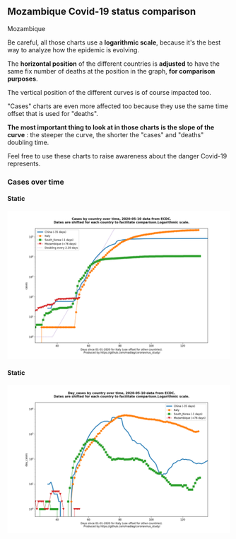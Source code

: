 ## Mozambique Covid-19 status comparison 

Mozambique



Be careful, all those charts use a **logarithmic scale**, because it's the best way to analyze how the epidemic is evolving.
 
The **horizontal position** of the different countries is **adjusted** to have the same fix number of deaths at the position in the graph, **for comparison purposes**.

The vertical position of the different curves is of course impacted too.

"Cases" charts are even more affected too because they use the same time offset that is used for "deaths".

**The most important thing to look at in those charts is the slope of the curve** : the steeper the curve, the shorter the "cases" and "deaths" doubling time.

Feel free to use these charts to raise awareness about the danger Covid-19 represents. 


 
### Cases over time
 
#### Static
![Mozambique covid-19 cases static chart](https://raw.githubusercontent.com/madlag/coronavirus_study/master/notebooks/graphs/2020-05-10/countries/Mozambique/2020-05-10_Mozambique_cases.png "Mozambique covid-19 cases static chart")   
 
#### Static
![Mozambique covid-19 daily cases static chart](https://raw.githubusercontent.com/madlag/coronavirus_study/master/notebooks/graphs/2020-05-10/countries/Mozambique/2020-05-10_Mozambique_day_cases.png "Mozambique covid-19 day_cases static chart")   

